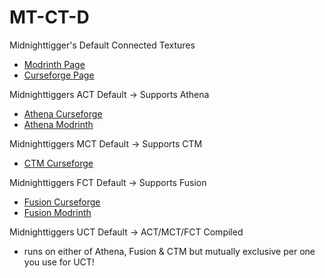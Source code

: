 # MT-CT-D
Midnighttigger's Default Connected Textures
- [Modrinth Page](https://modrinth.com/resourcepack/mt-ct-d)
- [Curseforge Page](https://www.curseforge.com/minecraft/texture-packs/mt-ct-d)

Midnighttiggers ACT Default -> Supports Athena
- [Athena Curseforge](https://www.curseforge.com/minecraft/mc-mods/athena)
- [Athena Modrinth](https://modrinth.com/mod/athena-ctm)

Midnighttiggers MCT Default -> Supports CTM
- [CTM Curseforge](https://www.curseforge.com/minecraft/mc-mods/ctm)

Midnighttiggers FCT Default -> Supports Fusion
- [Fusion Curseforge](https://www.curseforge.com/minecraft/mc-mods/fusion-connected-textures)
- [Fusion Modrinth](https://modrinth.com/mod/fusion-connected-textures)

Midnighttiggers UCT Default -> ACT/MCT/FCT Compiled
- runs on either of Athena, Fusion & CTM but mutually exclusive per one you use for UCT!
